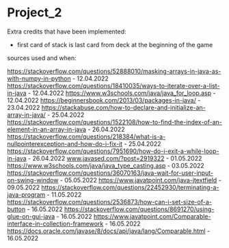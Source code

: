 # Project_2

Extra credits that have been implemented:

- first card of stack is last card from deck at the beginning of the game

sources used and when:

https://stackoverflow.com/questions/52888010/masking-arrays-in-java-as-with-numpy-in-python     - 12.04.2022
https://stackoverflow.com/questions/18410035/ways-to-iterate-over-a-list-in-java                - 12.04.2022
https://www.w3schools.com/java/java_for_loop.asp                                                - 12.04.2022
https://beginnersbook.com/2013/03/packages-in-java/                                             - 23.04.2022
https://stackabuse.com/how-to-declare-and-initialize-an-array-in-java/                          - 25.04.2022
https://stackoverflow.com/questions/1522108/how-to-find-the-index-of-an-element-in-an-array-in-java - 26.04.2022
https://stackoverflow.com/questions/218384/what-is-a-nullpointerexception-and-how-do-i-fix-it   - 25.04.2022
https://stackoverflow.com/questions/7951690/how-do-i-exit-a-while-loop-in-java                  - 26.04.2022
www.javased.com/?post=2919322                                                                   - 01.05.2022
https://www.w3schools.com/java/java_type_casting.asp                                            - 03.05.2022
https://stackoverflow.com/questions/36070163/java-wait-for-user-input-on-swing-window           - 05.05.2022
https://www.javatpoint.com/java-jtextfield                                                      - 09.05.2022
https://stackoverflow.com/questions/22452930/terminating-a-java-program                         - 11.05.2022
https://stackoverflow.com/questions/2536873/how-can-i-set-size-of-a-button                      - 16.05.2022
https://stackoverflow.com/questions/8691270/using-glue-on-gui-java                              - 16.05.2022
https://www.javatpoint.com/Comparable-interface-in-collection-framework                         - 16.05.2022
https://docs.oracle.com/javase/8/docs/api/java/lang/Comparable.html                             - 16.05.2022